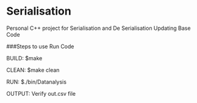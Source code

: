 # Serialisation
Personal C++ project for Serialisation and De Serialisation
Updating Base Code

###Steps to use Run Code

BUILD:
$make

CLEAN:
$make clean

RUN:
$./bin/Datanalysis

OUTPUT:
 Verify out.csv file
